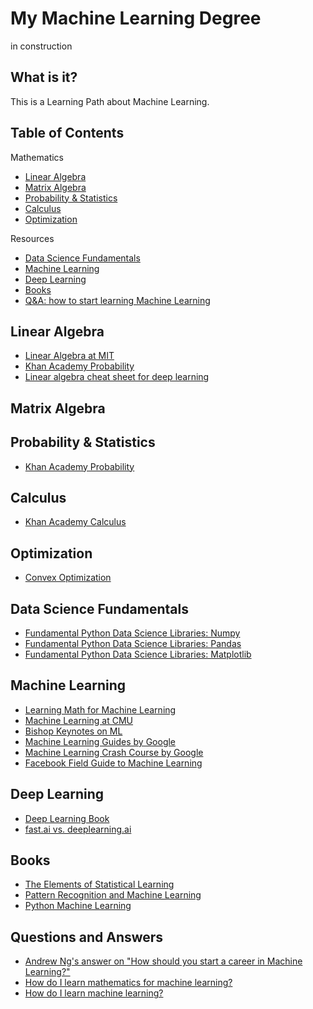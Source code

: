 # My Machine Learning Degree

in construction

## What is it?

This is a Learning Path about Machine Learning.

## Table of Contents

Mathematics
- [Linear Algebra](#linear-algebra)
- [Matrix Algebra](#matrix-algebra)
- [Probability & Statistics](#probability-&-statistics)
- [Calculus](#calculus)
- [Optimization](#optimization)

Resources
- [Data Science Fundamentals](#data-science-fundamentals)
- [Machine Learning](#machine-learning)
- [Deep Learning](#deep-learning)
- [Books](#books)
- [Q&A: how to start learning Machine Learning](#questions-and-answers)

## Linear Algebra

- [Linear Algebra at MIT](https://ocw.mit.edu/courses/mathematics/18-06-linear-algebra-spring-2010/video-lectures/)
- [Khan Academy Probability](https://www.khanacademy.org/math/linear-algebra)
- [Linear algebra cheat sheet for deep learning](https://towardsdatascience.com/linear-algebra-cheat-sheet-for-deep-learning-cd67aba4526c)

## Matrix Algebra

## Probability & Statistics
- [Khan Academy Probability](https://www.khanacademy.org/math/probability)

## Calculus
- [Khan Academy Calculus](https://www.khanacademy.org/math/multivariable-calculus)

## Optimization
- [Convex Optimization](https://web.stanford.edu/class/ee364a/videos.html)

## Data Science Fundamentals
- [Fundamental Python Data Science Libraries: Numpy](https://hackernoon.com/fundamental-python-data-science-libraries-a-cheatsheet-part-1-4-58884e95c2bd)
- [Fundamental Python Data Science Libraries: Pandas](https://hackernoon.com/fundamental-python-data-science-libraries-a-cheatsheet-part-2-4-fcf5fab9cdf1)
- [Fundamental Python Data Science Libraries: Matplotlib](https://hackernoon.com/fundamental-python-data-science-libraries-a-cheatsheet-part-3-4-6c2aecc697a4)

## Machine Learning
- [Learning Math for Machine Learning](https://blog.ycombinator.com/learning-math-for-machine-learning/)
- [Machine Learning at CMU](http://www.cs.cmu.edu/~tom/10701_sp11/lectures.shtml)
- [Bishop Keynotes on ML](https://www.microsoft.com/en-us/research/people/cmbishop/#!videos)
- [Machine Learning Guides by Google](https://developers.google.com/machine-learning/guides/)
- [Machine Learning Crash Course by Google](https://developers.google.com/machine-learning/crash-course/ml-intro)
- [Facebook Field Guide to Machine Learning](https://research.fb.com/the-facebook-field-guide-to-machine-learning-video-series/)

## Deep Learning
- [Deep Learning Book](http://www.deeplearningbook.org/)
- [fast.ai vs. deeplearning.ai](https://medium.com/@markryan_69718/learning-deep-learning-fast-ai-vs-deeplearning-ai-34f9c42cf701)

## Books

- [The Elements of Statistical Learning](https://web.stanford.edu/~hastie/Papers/ESLII.pdf)
- [Pattern Recognition and Machine Learning](http://users.isr.ist.utl.pt/~wurmd/Livros/school/Bishop%20-%20Pattern%20Recognition%20And%20Machine%20Learning%20-%20Springer%20%202006.pdf)
- [Python Machine Learning](https://www.amazon.com/Python-Machine-Learning-scikit-learn-TensorFlow/dp/1787125939)

## Questions and Answers

- [Andrew Ng's answer on "How should you start a career in Machine Learning?"](https://www.quora.com/How-should-you-start-a-career-in-Machine-Learning)
- [How do I learn mathematics for machine learning?](https://www.quora.com/How-do-I-learn-mathematics-for-machine-learning)
- [How do I learn machine learning?](https://www.quora.com/How-do-I-learn-machine-learning-1)
